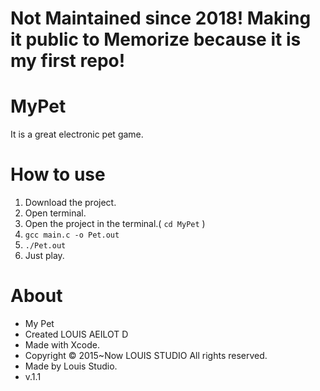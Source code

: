 # Not Maintained since 2018! Making it public to Memorize because it is my first repo!

# MyPet
It is a great electronic pet game.

# How to use
1. Download the project.
2. Open terminal.
3. Open the project in the terminal.(  ``` cd MyPet ``` )
4. ``` gcc main.c -o Pet.out ```
5. ``` ./Pet.out ```
6. Just play.

# About
* My Pet
* Created LOUIS AEILOT D
* Made with Xcode.
* Copyright © 2015~Now LOUIS STUDIO All rights reserved.
* Made by Louis Studio.
* v.1.1


